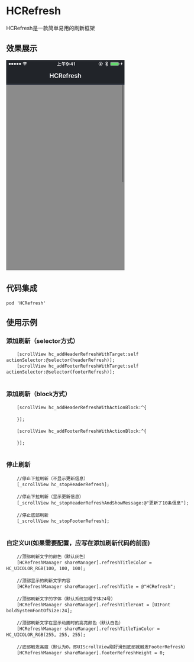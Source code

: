 # HCRefresh
HCRefresh是一款简单易用的刷新框架

## 效果展示

![](https://raw.githubusercontent.com/gmfxch/HCRefresh/master/HCRefresh_demo2.gif)

## 代码集成
```
pod 'HCRefresh'
```


## 使用示例
### 添加刷新（selector方式）

```objc
    [scrollView hc_addHeaderRefreshWithTarget:self actionSelector:@selector(headerRefresh)];
    [scrollView hc_addFooterRefreshWithTarget:self actionSelector:@selector(footerRefresh)];
    
```

### 添加刷新（block方式）
```objc
    [scrollView hc_addHeaderRefreshWithActionBlock:^{
        
    }];
    
    [scrollView hc_addFooterRefreshWithActionBlock:^{
        
    }];
    
```

### 停止刷新
```objc
    //停止下拉刷新（不显示更新信息）
    [_scrollView hc_stopHeaderRefresh];
    
    //停止下拉刷新（显示更新信息）
    [_scrollView hc_stopHeaderRefreshAndShowMessage:@"更新了10条信息"];
        
    //停止底部刷新
    [_scrollView hc_stopFooterRefresh];
    
```
    

### 自定义UI(如果需要配置，应写在添加刷新代码的前面)
```objc
    //顶部刷新文字的颜色（默认灰色）
    [HCRefreshManager shareManager].refreshTitleColor = HC_UICOLOR_RGB(100, 100, 100);
    
    //顶部显示的刷新文字内容
    [HCRefreshManager shareManager].refreshTitle = @"HCRefresh";
    
    //顶部刷新文字的字体（默认系统加粗字体24号）
    [HCRefreshManager shareManager].refreshTitleFont = [UIFont boldSystemFontOfSize:24];
    
    //顶部刷新文字在显示动画时的高亮颜色（默认白色）
    [HCRefreshManager shareManager].refreshTitleTinColor = HC_UICOLOR_RGB(255, 255, 255);
    
    //底部触发高度（默认为0，即UIScrollView刚好滑到底部就触发FooterRefresh）
    [HCRefreshManager shareManager].footerRefreshHeight = 0;
    
```




